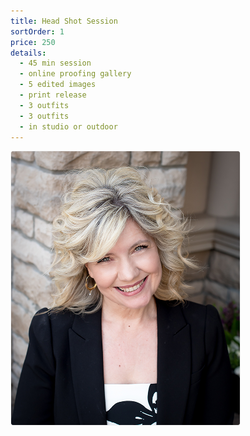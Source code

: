 ```yaml
---
title: Head Shot Session
sortOrder: 1
price: 250
details:
  - 45 min session
  - online proofing gallery
  - 5 edited images
  - print release
  - 3 outfits
  - 3 outfits
  - in studio or outdoor
---
```


![Head Shot Session](../../assets/headshotSession.png)
